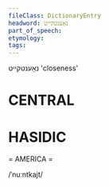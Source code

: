 ```yaml
---
fileClass: DictionaryEntry
headword: נאָענטקייט
part_of_speech: 
etymology: 
tags: 
---
```

נאָענטקייט
'closeness'

CENTRAL
========

HASIDIC
=======
= AMERICA = 

/ˈnuːntkajt/